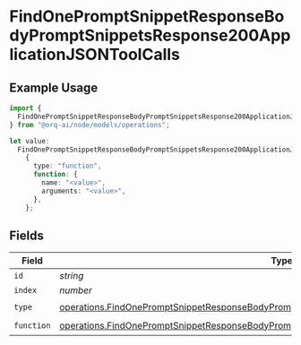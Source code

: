 # FindOnePromptSnippetResponseBodyPromptSnippetsResponse200ApplicationJSONToolCalls

## Example Usage

```typescript
import {
  FindOnePromptSnippetResponseBodyPromptSnippetsResponse200ApplicationJSONToolCalls,
} from "@orq-ai/node/models/operations";

let value:
  FindOnePromptSnippetResponseBodyPromptSnippetsResponse200ApplicationJSONToolCalls =
    {
      type: "function",
      function: {
        name: "<value>",
        arguments: "<value>",
      },
    };
```

## Fields

| Field                                                                                                                                                                                                      | Type                                                                                                                                                                                                       | Required                                                                                                                                                                                                   | Description                                                                                                                                                                                                |
| ---------------------------------------------------------------------------------------------------------------------------------------------------------------------------------------------------------- | ---------------------------------------------------------------------------------------------------------------------------------------------------------------------------------------------------------- | ---------------------------------------------------------------------------------------------------------------------------------------------------------------------------------------------------------- | ---------------------------------------------------------------------------------------------------------------------------------------------------------------------------------------------------------- |
| `id`                                                                                                                                                                                                       | *string*                                                                                                                                                                                                   | :heavy_minus_sign:                                                                                                                                                                                         | N/A                                                                                                                                                                                                        |
| `index`                                                                                                                                                                                                    | *number*                                                                                                                                                                                                   | :heavy_minus_sign:                                                                                                                                                                                         | N/A                                                                                                                                                                                                        |
| `type`                                                                                                                                                                                                     | [operations.FindOnePromptSnippetResponseBodyPromptSnippetsResponse200ApplicationJson1Type](../../models/operations/findonepromptsnippetresponsebodypromptsnippetsresponse200applicationjson1type.md)       | :heavy_check_mark:                                                                                                                                                                                         | N/A                                                                                                                                                                                                        |
| `function`                                                                                                                                                                                                 | [operations.FindOnePromptSnippetResponseBodyPromptSnippetsResponse200ApplicationJSONFunction](../../models/operations/findonepromptsnippetresponsebodypromptsnippetsresponse200applicationjsonfunction.md) | :heavy_check_mark:                                                                                                                                                                                         | N/A                                                                                                                                                                                                        |